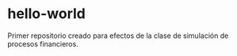 # hello-world
Primer repositorio creado para efectos de la clase de simulación de procesos financieros.
